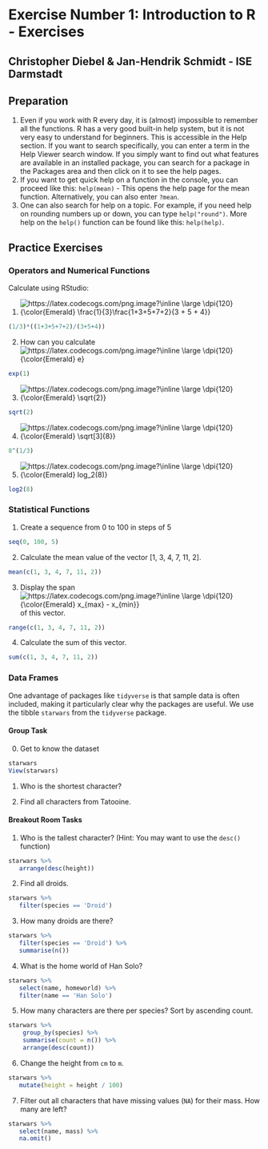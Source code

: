 # Exercise Number 1: Introduction to R - Exercises

## Christopher Diebel & Jan-Hendrik Schmidt - ISE Darmstadt

## Preparation

1. Even if you work with R every day, it is (almost) impossible to remember all the functions. R has a very good built-in help system, but it is not very easy to understand for beginners. This is accessible in the Help section. If you want to search specifically, you can enter a term in the Help Viewer search window. If you simply want to find out what features are available in an installed package, you can search for a package in the Packages area and then click on it to see the help pages.
1. If you want to get quick help on a function in the console, you can proceed like this: `help(mean)` - This opens the help page for the mean function. Alternatively, you can also enter `?mean`. 
1. One can also search for help on a topic. For example, if you need help on rounding numbers up or down, you can type `help("round")`. More help on the `help()` function can be found like this: `help(help)`.


## Practice Exercises

### Operators and Numerical Functions
Calculate using RStudio:

1. <img src="https://latex.codecogs.com/png.image?\inline&space;\large&space;\dpi{120}{\color{Emerald}&space;\frac{1}{3}\frac{1&plus;3&plus;5&plus;7&plus;2}{3&space;&plus;&space;5&space;&plus;&space;4}}" title="https://latex.codecogs.com/png.image?\inline \large \dpi{120}{\color{Emerald} \frac{1}{3}\frac{1+3+5+7+2}{3 + 5 + 4}}" />
```R
(1/3)*((1+3+5+7+2)/(3+5+4))
```
2. How can you calculate <img src="https://latex.codecogs.com/png.image?\inline&space;\large&space;\dpi{120}{\color{Emerald}&space;e}" title="https://latex.codecogs.com/png.image?\inline \large \dpi{120}{\color{Emerald} e}" /> 
```R
exp(1)
```
3. <img src="https://latex.codecogs.com/png.image?\inline&space;\large&space;\dpi{120}{\color{Emerald}&space;\sqrt{2}}" title="https://latex.codecogs.com/png.image?\inline \large \dpi{120}{\color{Emerald} \sqrt{2}}" /> 
```R
sqrt(2)
```
4. <img src="https://latex.codecogs.com/png.image?\inline&space;\large&space;\dpi{120}{\color{Emerald}&space;\sqrt[3]{8}}" title="https://latex.codecogs.com/png.image?\inline \large \dpi{120}{\color{Emerald} \sqrt[3]{8}}" /> 
```R
8^(1/3)
```
5. <img src="https://latex.codecogs.com/png.image?\inline&space;\large&space;\dpi{120}{\color{Emerald}&space;log_2(8)}" title="https://latex.codecogs.com/png.image?\inline \large \dpi{120}{\color{Emerald} log_2(8)}" /> 
```R
log2(8)
```

### Statistical Functions

1. Create a sequence from 0 to 100 in steps of 5
```R
seq(0, 100, 5)
```
2. Calculate the mean value of the vector [1, 3, 4, 7, 11, 2].
```R
mean(c(1, 3, 4, 7, 11, 2))
```
3. Display the span <img src="https://latex.codecogs.com/png.image?\inline&space;\large&space;\dpi{120}{\color{Emerald}&space;x_{max}&space;-&space;x_{min}}" title="https://latex.codecogs.com/png.image?\inline \large \dpi{120}{\color{Emerald} x_{max} - x_{min}}" /> of this vector.
```R
range(c(1, 3, 4, 7, 11, 2))
```
4. Calculate the sum of this vector.
```R
sum(c(1, 3, 4, 7, 11, 2))
```

### Data Frames
One advantage of packages like `tidyverse` is that sample data is often included, making it particularly clear why the packages are useful. We use the tibble `starwars` from the `tidyverse` package.

#### Group Task

0. Get to know the dataset

```R
starwars
View(starwars)
```

1. Who is the shortest character?

2. Find all characters from  Tatooine.

#### Breakout Room Tasks

1. Who is the tallest character? (Hint: You may want to use the `desc()` function)

```R
starwars %>%
   arrange(desc(height))
```

2. Find all droids.

```R
starwars %>%
   filter(species == 'Droid')
```

3. How many droids are there?

```R
starwars %>%
   filter(species == 'Droid') %>%
   summarise(n())
```

4. What is the home world of Han Solo?

```R
starwars %>%
   select(name, homeworld) %>%
   filter(name == 'Han Solo')
```

5. How many characters are there per species? Sort by ascending count.

```R
starwars %>%
    group_by(species) %>%
    summarise(count = n()) %>%
    arrange(desc(count))
```

6. Change the height from `cm` to `m`.

```R
starwars %>%
   mutate(height = height / 100)
```

7. Filter out all characters that have missing values (`NA`) for their mass. How many are left?

```R
starwars %>%
   select(name, mass) %>%
   na.omit()
```